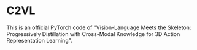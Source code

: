 # C2VL
This is an official PyTorch code of "Vision-Language Meets the Skeleton: Progressively Distillation with Cross-Modal Knowledge for 3D Action Representation Learning".
